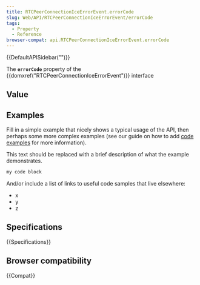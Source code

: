 ```yaml
---
title: RTCPeerConnectionIceErrorEvent.errorCode
slug: Web/API/RTCPeerConnectionIceErrorEvent/errorCode
tags:
  - Property
  - Reference
browser-compat: api.RTCPeerConnectionIceErrorEvent.errorCode
---
```

{{DefaultAPISidebar("")}}

The **`errorCode`** property of the {{domxref("RTCPeerConnectionIceErrorEvent")}} interface 

## Value



## Examples

Fill in a simple example that nicely shows a typical usage of the API, then perhaps some more complex examples (see our guide on how to add [code examples](/en-US/docs/MDN/Contribute/Structures/Code_examples) for more information).

This text should be replaced with a brief description of what the example demonstrates.

```js
my code block
```

And/or include a list of links to useful code samples that live elsewhere:

*   x
*   y
*   z

## Specifications

{{Specifications}}

## Browser compatibility

{{Compat}}



